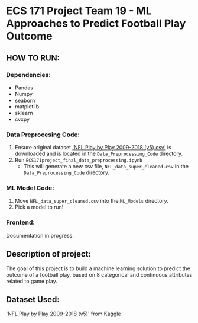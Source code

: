 # ECS 171 Project Team 19 - ML Approaches to Predict Football Play Outcome

## HOW TO RUN: 

### Dependencies: 

- Pandas
- Numpy
- seaborn
- matplotlib
- sklearn
- cvxpy



### Data Preprocesing Code: 
1.  Ensure original dataset ['NFL Play by Play 2009-2018 (v5).csv'](https://www.kaggle.com/datasets/maxhorowitz/nflplaybyplay2009to2016) is downloaded and is located in  the ```Data_Preprocessing_Code``` directory.
2. Run ```ECS171project_final_data_preprocessing.ipynb```
   - This will generate a new csv file, ```NFL_data_super_cleaned.csv``` in the ```Data_Preprocessing_Code``` directory.

### ML Model Code: 
1. Move ```NFL_data_super_cleaned.csv``` into the ```ML_Models``` directory.
2. Pick a model to run!

### Frontend: 
Documentation in progress.

## Description of project:

The goal of this project is to build a machine learning solution to predict the outcome of a football play, based on 8 categorical and continuous attributes related to game play. 

## Dataset Used: 
['NFL Play by Play 2009-2018 (v5)'](https://www.kaggle.com/datasets/maxhorowitz/nflplaybyplay2009to2016) from Kaggle 
